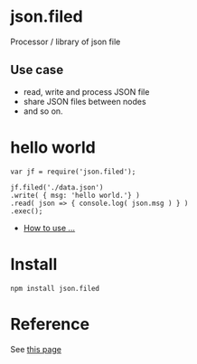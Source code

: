 # json.filed
Processor / library of json file

## Use case
+ read, write and process JSON file
+ share JSON files between nodes
+ and so on.

# hello world
    var jf = require('json.filed');

    jf.filed('./data.json')
    .write( { msg: 'hello world.'} )
    .read( json => { console.log( json.msg ) } )
    .exec();
* [How to use ...](./how2use.md)

# Install
    npm install json.filed

# Reference
See [this page](./reference.md)

